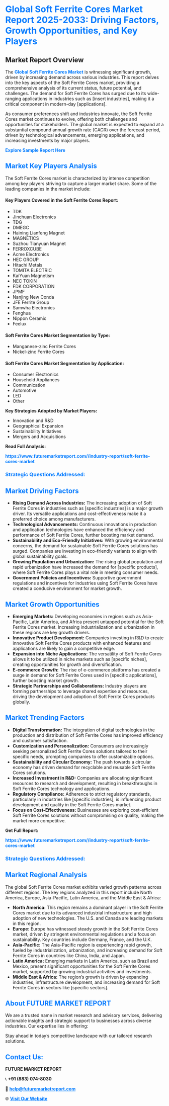 <h1 style="color: #007BFF;">Global Soft Ferrite Cores Market Report 2025-2033: Driving Factors, Growth Opportunities, and Key Players</h1>

<section id="overview">
<h2>Market Report Overview</h2>
<p>The <a href="https://www.futuremarketreport.com//industry-report/soft-ferrite-cores-market" style="color: #007BFF; text-decoration: none;"><strong>Global Soft Ferrite Cores Market</strong></a> is witnessing significant growth, driven by increasing demand across various industries. This report delves into the key aspects of the Soft Ferrite Cores market, providing a comprehensive analysis of its current status, future potential, and challenges. The demand for Soft Ferrite Cores has surged due to its wide-ranging applications in industries such as [insert industries], making it a critical component in modern-day [applications].</p>
<p>As consumer preferences shift and industries innovate, the Soft Ferrite Cores market continues to evolve, offering both challenges and opportunities for stakeholders. The global market is expected to expand at a substantial compound annual growth rate (CAGR) over the forecast period, driven by technological advancements, emerging applications, and increasing investments by major players.</p>
</section>

<section id="overview">
<p><a href="https://www.futuremarketreport.com//request-sample/reportId=75874" style="color: #007BFF; text-decoration: none;"><strong>Explore Sample Report Here</strong></a></p>
</section>

<section id="key-players">
<h2 style="color: #007BFF;">Market Key Players Analysis</h2>
<p>The Soft Ferrite Cores market is characterized by intense competition among key players striving to capture a larger market share. Some of the leading companies in the market include:</p>
<h4>Key Players Covered in the Soft Ferrite Cores Report:</h4>
<ul><li>TDK</li><li>Jinchuan Electronics</li><li>TDG</li><li>DMEGC</li><li>Haining Lianfeng Magnet</li><li>MAGNETICS</li><li>Suzhou Tianyuan Magnet</li><li>FERROXCUBE</li><li>Acme Electronics</li><li>HEC GROUP</li><li>Hitachi Metals</li><li>TOMITA ELECTRIC</li><li>KaiYuan Magnetism</li><li>NEC TOKIN</li><li>FDK CORPORATION</li><li>JPMF</li><li>Nanjing New Conda</li><li>JFE Ferrite Group</li><li>Samwha Electronics</li><li>Fenghua</li><li>Nippon Ceramic</li><li>Feelux</li></ul>
<h4>Soft Ferrite Cores Market Segmentation by Type:</h4>
<ul><li>Manganese-zinc Ferrite Cores</li><li>Nickel-zinc Ferrite Cores</li></ul>

<h4>Soft Ferrite Cores Market Segmentation by Application:</h4>
<ul><li>Consumer Electronics</li><li>Household Appliances</li><li>Communication</li><li>Automotive</li><li>LED</li><li>Other</li></ul>
<p><strong>Key Strategies Adopted by Market Players:</strong></p>
<ul>
<li>Innovation and R&D</li>
<li>Geographical Expansion</li>
<li>Sustainability Initiatives</li>
<li>Mergers and Acquisitions</li>
</ul>
</section>

<section>
<p><strong>Read Full Analysis: </strong></p><a href="https://www.futuremarketreport.com//industry-report/soft-ferrite-cores-market" style="color: #007BFF; text-decoration: none;"><strong>https://www.futuremarketreport.com//industry-report/soft-ferrite-cores-market</strong></a>
<h3 style="color: #007BFF;">Strategic Questions Addressed:</h3>
</section>

<section id="driving-factors">
<h2 style="color: #007BFF;">Market Driving Factors</h2>
<ul>
<li><strong>Rising Demand Across Industries:</strong> The increasing adoption of Soft Ferrite Cores in industries such as [specific industries] is a major growth driver. Its versatile applications and cost-effectiveness make it a preferred choice among manufacturers.</li>
<li><strong>Technological Advancements:</strong> Continuous innovations in production and application technologies have enhanced the efficiency and performance of Soft Ferrite Cores, further boosting market demand.</li>
<li><strong>Sustainability and Eco-Friendly Initiatives:</strong> With growing environmental concerns, the demand for sustainable Soft Ferrite Cores solutions has surged. Companies are investing in eco-friendly variants to align with global sustainability goals.</li>
<li><strong>Growing Population and Urbanization:</strong> The rising global population and rapid urbanization have increased the demand for [specific products], where Soft Ferrite Cores plays a vital role in meeting consumer needs.</li>
<li><strong>Government Policies and Incentives:</strong> Supportive government regulations and incentives for industries using Soft Ferrite Cores have created a conducive environment for market growth.</li>
</ul>
</section>

<section id="growth-opportunities">
<h2 style="color: #007BFF;">Market Growth Opportunities</h2>
<ul>
<li><strong>Emerging Markets:</strong> Developing economies in regions such as Asia-Pacific, Latin America, and Africa present untapped potential for the Soft Ferrite Cores market. Increasing industrialization and urbanization in these regions are key growth drivers.</li>
<li><strong>Innovative Product Development:</strong> Companies investing in R&D to create innovative Soft Ferrite Cores products with enhanced features and applications are likely to gain a competitive edge.</li>
<li><strong>Expansion into Niche Applications:</strong> The versatility of Soft Ferrite Cores allows it to be utilized in niche markets such as [specific niches], creating opportunities for growth and diversification.</li>
<li><strong>E-commerce Growth:</strong> The rise of e-commerce platforms has created a surge in demand for Soft Ferrite Cores used in [specific applications], further boosting market growth.</li>
<li><strong>Strategic Partnerships and Collaborations:</strong> Industry players are forming partnerships to leverage shared expertise and resources, driving the development and adoption of Soft Ferrite Cores products globally.</li>
</ul>
</section>

<section id="trending-factors">
<h2 style="color: #007BFF;">Market Trending Factors</h2>
<ul>
<li><strong>Digital Transformation:</strong> The integration of digital technologies in the production and distribution of Soft Ferrite Cores has improved efficiency and customer satisfaction.</li>
<li><strong>Customization and Personalization:</strong> Consumers are increasingly seeking personalized Soft Ferrite Cores solutions tailored to their specific needs, prompting companies to offer customizable options.</li>
<li><strong>Sustainability and Circular Economy:</strong> The push towards a circular economy has driven demand for recyclable and reusable Soft Ferrite Cores solutions.</li>
<li><strong>Increased Investment in R&D:</strong> Companies are allocating significant resources to research and development, resulting in breakthroughs in Soft Ferrite Cores technology and applications.</li>
<li><strong>Regulatory Compliance:</strong> Adherence to strict regulatory standards, particularly in industries like [specific industries], is influencing product development and quality in the Soft Ferrite Cores market.</li>
<li><strong>Focus on Cost-Effectiveness:</strong> Businesses are exploring cost-efficient Soft Ferrite Cores solutions without compromising on quality, making the market more competitive.</li>
</ul>
</section>

<section>
<p><strong>Get Full Report: </strong></p><a href="https://www.futuremarketreport.com//industry-report/soft-ferrite-cores-market" style="color: #007BFF; text-decoration: none;"><strong>https://www.futuremarketreport.com//industry-report/soft-ferrite-cores-market</strong></a>
<h3 style="color: #007BFF;">Strategic Questions Addressed:</h3>
</section>


<section id="regional-analysis">
<h2 style="color: #007BFF;">Market Regional Analysis</h2>
<p>The global Soft Ferrite Cores market exhibits varied growth patterns across different regions. The key regions analyzed in this report include North America, Europe, Asia-Pacific, Latin America, and the Middle East & Africa:</p>
<ul>
<li><strong>North America:</strong> This region remains a dominant player in the Soft Ferrite Cores market due to its advanced industrial infrastructure and high adoption of new technologies. The U.S. and Canada are leading markets in this region.</li>
<li><strong>Europe:</strong> Europe has witnessed steady growth in the Soft Ferrite Cores market, driven by stringent environmental regulations and a focus on sustainability. Key countries include Germany, France, and the U.K.</li>
<li><strong>Asia-Pacific:</strong> The Asia-Pacific region is experiencing rapid growth, fueled by industrialization, urbanization, and increasing demand for Soft Ferrite Cores in countries like China, India, and Japan.</li>
<li><strong>Latin America:</strong> Emerging markets in Latin America, such as Brazil and Mexico, present significant opportunities for the Soft Ferrite Cores market, supported by growing industrial activities and investments.</li>
<li><strong>Middle East & Africa:</strong> The region’s growth is driven by expanding industries, infrastructure development, and increasing demand for Soft Ferrite Cores in sectors like [specific sectors].</li>
</ul>
</section>

<footer>
<h2 style="color: #007BFF;">About FUTURE MARKET REPORT</h2>
<p>We are a trusted name in market research and advisory services, delivering actionable insights and strategic support to businesses across diverse industries. Our expertise lies in offering:</p>

<p>Stay ahead in today’s competitive landscape with our tailored research solutions.</p>

<h2 style="color: #007BFF;">Contact Us:</h2>
<p><strong>FUTURE MARKET REPORT</strong></p>
<p>📞 <strong>+91 (883) 074-8030</strong></p>
<p>📧 <strong><a href="mailto:help@futuremarketreport.com" style="color: #007BFF;">help@futuremarketreport.com</a></strong></p>
<p>🌐 <strong><a href="https://www.futuremarketreport.com/" style="color: #007BFF;">Visit Our Website</a></strong></p>
</footer>